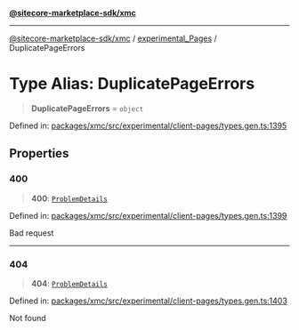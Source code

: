 [**@sitecore-marketplace-sdk/xmc**](../../../../README.md)

***

[@sitecore-marketplace-sdk/xmc](../../../../README.md) / [experimental\_Pages](../README.md) / DuplicatePageErrors

# Type Alias: DuplicatePageErrors

> **DuplicatePageErrors** = `object`

Defined in: [packages/xmc/src/experimental/client-pages/types.gen.ts:1395](https://github.com/Sitecore/marketplace-sdk/blob/main/packages/xmc/src/experimental/client-pages/types.gen.ts#L1395)

## Properties

### 400

> **400**: [`ProblemDetails`](ProblemDetails.md)

Defined in: [packages/xmc/src/experimental/client-pages/types.gen.ts:1399](https://github.com/Sitecore/marketplace-sdk/blob/main/packages/xmc/src/experimental/client-pages/types.gen.ts#L1399)

Bad request

***

### 404

> **404**: [`ProblemDetails`](ProblemDetails.md)

Defined in: [packages/xmc/src/experimental/client-pages/types.gen.ts:1403](https://github.com/Sitecore/marketplace-sdk/blob/main/packages/xmc/src/experimental/client-pages/types.gen.ts#L1403)

Not found
